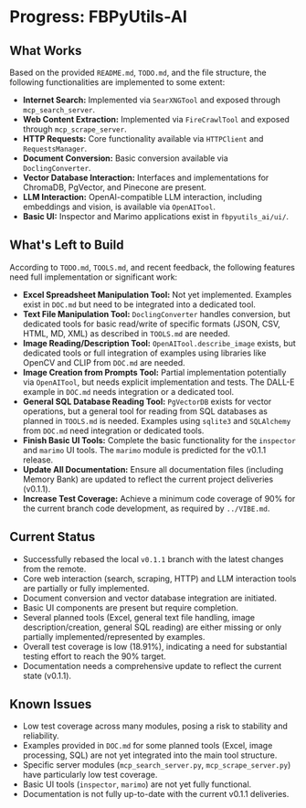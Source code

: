 # Progress: FBPyUtils-AI

## What Works

Based on the provided `README.md`, `TODO.md`, and the file structure, the following functionalities are implemented to some extent:

-   **Internet Search:** Implemented via `SearXNGTool` and exposed through `mcp_search_server`.
-   **Web Content Extraction:** Implemented via `FireCrawlTool` and exposed through `mcp_scrape_server`.
-   **HTTP Requests:** Core functionality available via `HTTPClient` and `RequestsManager`.
-   **Document Conversion:** Basic conversion available via `DoclingConverter`.
-   **Vector Database Interaction:** Interfaces and implementations for ChromaDB, PgVector, and Pinecone are present.
-   **LLM Interaction:** OpenAI-compatible LLM interaction, including embeddings and vision, is available via `OpenAITool`.
-   **Basic UI:** Inspector and Marimo applications exist in `fbpyutils_ai/ui/`.

## What's Left to Build

According to `TODO.md`, `TOOLS.md`, and recent feedback, the following features need full implementation or significant work:

-   **Excel Spreadsheet Manipulation Tool:** Not yet implemented. Examples exist in `DOC.md` but need to be integrated into a dedicated tool.
-   **Text File Manipulation Tool:** `DoclingConverter` handles conversion, but dedicated tools for basic read/write of specific formats (JSON, CSV, HTML, MD, XML) as described in `TOOLS.md` are needed.
-   **Image Reading/Description Tool:** `OpenAITool.describe_image` exists, but dedicated tools or full integration of examples using libraries like OpenCV and CLIP from `DOC.md` are needed.
-   **Image Creation from Prompts Tool:** Partial implementation potentially via `OpenAITool`, but needs explicit implementation and tests. The DALL-E example in `DOC.md` needs integration or a dedicated tool.
-   **General SQL Database Reading Tool:** `PgVectorDB` exists for vector operations, but a general tool for reading from SQL databases as planned in `TOOLS.md` is needed. Examples using `sqlite3` and `SQLAlchemy` from `DOC.md` need integration or dedicated tools.
-   **Finish Basic UI Tools:** Complete the basic functionality for the `inspector` and `marimo` UI tools. The `marimo` module is predicted for the v0.1.1 release.
-   **Update All Documentation:** Ensure all documentation files (including Memory Bank) are updated to reflect the current project deliveries (v0.1.1).
-   **Increase Test Coverage:** Achieve a minimum code coverage of 90% for the current branch code development, as required by `../VIBE.md`.

## Current Status

-   Successfully rebased the local `v0.1.1` branch with the latest changes from the remote.
-   Core web interaction (search, scraping, HTTP) and LLM interaction tools are partially or fully implemented.
-   Document conversion and vector database integration are initiated.
-   Basic UI components are present but require completion.
-   Several planned tools (Excel, general text file handling, image description/creation, general SQL reading) are either missing or only partially implemented/represented by examples.
-   Overall test coverage is low (18.91%), indicating a need for substantial testing effort to reach the 90% target.
-   Documentation needs a comprehensive update to reflect the current state (v0.1.1).

## Known Issues

-   Low test coverage across many modules, posing a risk to stability and reliability.
-   Examples provided in `DOC.md` for some planned tools (Excel, image processing, SQL) are not yet integrated into the main tool structure.
-   Specific server modules (`mcp_search_server.py`, `mcp_scrape_server.py`) have particularly low test coverage.
-   Basic UI tools (`inspector`, `marimo`) are not yet fully functional.
-   Documentation is not fully up-to-date with the current v0.1.1 deliveries.
